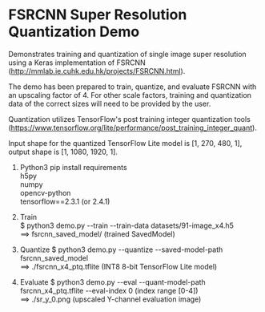 # FSRCNN Super Resolution Quantization Demo

Demonstrates training and quantization of single image super resolution using a Keras implementation of FSRCNN (http://mmlab.ie.cuhk.edu.hk/projects/FSRCNN.html).

The demo has been prepared to train, quantize, and evaluate FSRCNN with an upscaling factor of 4. For other scale factors, training and quantization data of the correct sizes will need to be provided by the user.

Quantization utilizes TensorFlow's post training integer quantization tools (https://www.tensorflow.org/lite/performance/post_training_integer_quant).

Input shape for the quantized TensorFlow Lite model is [1, 270, 480, 1], output shape is [1, 1080, 1920, 1].

1. Python3 pip install requirements  
h5py  
numpy  
opencv-python  
tensorflow==2.3.1 (or 2.4.1)

2. Train  
$ python3 demo.py --train --train-data datasets/91-image_x4.h5  
==> fsrcnn_saved_model/ (trained SavedModel)

3. Quantize 
$ python3 demo.py --quantize --saved-model-path fsrcnn_saved_model  
==> ./fsrcnn_x4_ptq.tflite (INT8 8-bit TensorFlow Lite model)  

4. Evaluate 
$ python3 demo.py --eval --quant-model-path fsrcnn_x4_ptq.tflite --eval-index 0 (index range [0-4])  
==> ./sr_y_0.png (upscaled Y-channel evaluation image)
